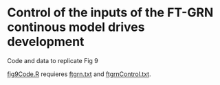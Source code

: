 # Control of the inputs of the FT-GRN continous model drives development
Code and data to replicate Fig 9

[fig9Code.R](https://github.com/CaroChavez/FT-GRN/edit/main/InputControlODE/fig9Code.R) requieres [ftgrn.txt](https://github.com/CaroChavez/FT-GRN/edit/main/BooleanModel/ftgrn.txt) and [ftgrnControl.txt](https://github.com/CaroChavez/FT-GRN/edit/main/InputControlODE/ftgrnControl.txt).
